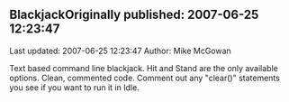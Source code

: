 ## BlackjackOriginally published: 2007-06-25 12:23:47 
Last updated: 2007-06-25 12:23:47 
Author: Mike McGowan 
 
Text based command line blackjack. Hit and Stand are the only available options. Clean, commented code. Comment out any "clear()" statements you see if you want to run it in Idle.